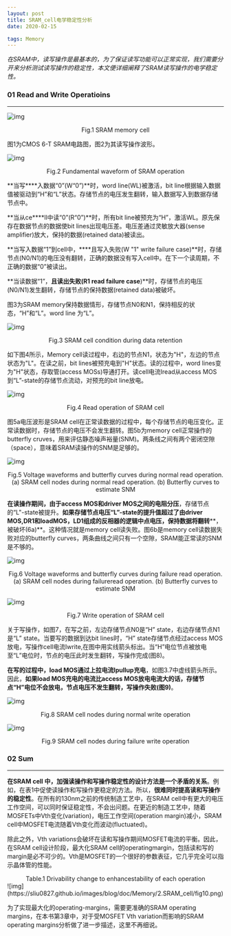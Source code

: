 ```yaml
---
layout: post
title: SRAM_cell电学稳定性分析
date: 2020-02-15

tags: Memory
---  
```




*在SRAM中，读写操作是最基本的，为了保证读写功能可以正常实现，我们需要分开来分析测试读写操作的稳定性，本文便详细阐释了SRAM读写操作的电学稳定性。*



### **01 Read and Write Operatioins**

-----



![img](https://sliu0827.github.io/images/blog/doc/Memory/2.SRAM_cell/fig1.png)

<center>Fig.1 SRAM memory cell</center>


图1为CMOS 6-T SRAM电路图，图2为其读写操作波形。





![img](https://sliu0827.github.io/images/blog/doc/Memory/2.SRAM-cell/fig2.png)

<center>Fig.2 Fundamental waveform of SRAM operation</center>


**当写****入数据“0”(W“0”)**时，word line(WL)被激活，bit line根据输入数据值被驱动到“H”和“L”状态。存储节点的电压发生翻转，输入数据写入到数据存储节点中。 



**当从ce****ll中读“0”(R“0”)**时，所有bit line被预充为“H”，激活WL。原先保存在数据节点的数据使bit lines出现电压差。电压差通过灵敏放大器(sense amplifier)放大，保持的数据(retained data)被读出。



**当写入数据“1”到cell中，****且写入失败(W "1" write failure case)**时，存储节点(N0/N1)的电压没有翻转，正确的数据没有写入cell中。在下一个读周期，不正确的数据“0”被读出。



**当读数据“1”，****且读出失败(R1 read failure case****)**时，存储节点的电压(N0/N1)发生翻转，存储节点的保持数据(retained data)被破坏。



图3为SRAM memory保持数据情形，存储节点N0和N1，保持相反的状态，“H”和“L”。word line 为“L”。



![img](https://sliu0827.github.io/images/blog/doc/Memory/2.SRAM_cell/fig3.png)



<center>Fig.3 SRAM cell condition during data retention</center>


如下图4所示，Memory cell读过程中，右边的节点N1，状态为"H"，左边的节点状态为"L"。在读之前，bit lines被预充电到"H"状态。读的过程中，word lines变为"H"状态，存取管(access MOSs)导通打开。读cell电流Iread从access MOS到“L”-state的存储节点流动，对预充的bit line放电。



![img](https://sliu0827.github.io/images/blog/doc/Memory/2.SRAM_cell/fig4.png)

<center>Fig.4 Read operation of SRAM cell</center>


图5a电压波形是SRAM cell在正常读数据的过程中，每个存储节点的电压变化。正常读数据时，存储节点的电压不会发生翻转。图5b为memory cell正常操作的butterfly cruves，用来评估静态噪声裕量(SNM)。两条线之间有两个密闭空隙（space），意味着SRAM读操作的SNM是足够的。



![img](https://sliu0827.github.io/images/blog/doc/Memory/2.SRAM_cell/fig5.png)

<center>Fig.5 Voltage waveforms and butterfly curves during normal read operation. </center>
 <center> (a) SRAM cell nodes during normal read operation. (b) Butterfly curves to estimate SNM</center>



**在读操作期间，由于access MOS和driver MOS之间的电阻分压**，存储节点的“L"-state被提升。**如果存储节点电压“L”-state的提升值超过了由driver MOS,DR1和loadMOS，LD1组成的反相器的逻辑中点电压，保持数据将翻转****，被破坏(6a)**。这种情况就是memory cell读失败。图6b是memory cell读数据失败对应的butterfly curves，两条曲线之间只有一个空隙，SRAM能正常读的SNM是不够的。



![img](https://sliu0827.github.io/images/blog/doc/Memory/2.SRAM_cell/fig6.png)

<center>Fig.6 Voltage waveforms and butterfly curves during failure read operation. </center>
<center>  (a) SRAM cell nodes during failureread operation. (b) Butterfly curves to estimate SNM</center>

![img](https://sliu0827.github.io/images/blog/doc/Memory/2.SRAM_cell/fig7.png)

<center>Fig.7 Write operation of SRAM cell</center>


关于写操作，如图7，在写之前，左边存储节点N0是“H” state，右边存储节点N1是“L” state。当要写的数据到达bit lines时，“H” state存储节点经过access MOS放电，写操作cell电流Iwrite,在图中用实线箭头标出。当“H”电位节点被放电至“L”电位时，节点的电压此时发生翻转，写操作完成(图8)。

 

**在写的过程中，load MOS通过上拉电流Ipullup充电**，如图3.7中虚线箭头所示。因此，**如果load MOS充电的电流比access MOS放电电流大的话，存储节点“H”电位不会放电，节点电压不发生翻转，写操作失败(图9)**。



![img](https://sliu0827.github.io/images/blog/doc/Memory/2.SRAM_cell/fig8.png)

<center>Fig.8 SRAM cell nodes during normal write operation</center>


![img](https://sliu0827.github.io/images/blog/doc/Memory/2.SRAM_cell/fig9.png)

<center>Fig.9 SRAM cell nodes during failure write operation</center>

### **02 Sum** 

-----

**在SRAM cell 中，加强读操作和写操作稳定性的设计方法是一个矛盾的关系**。例如，在表1中促使读操作和写操作更稳定的方法。所以，**很难同时提高读和写操作的稳定性**。在所有的130nm之前的传统制造工艺中，在SRAM cell中有更大的电压工作空间，可以同时保证稳定性，不会出问题。在更近的制造工艺中，随着MOSFETs中Vth变化(variation)，电压工作空间(operation margin)减小，SRAM cell中MOSFET电流随着Vth变化而波动(fluctuated)。

 

除此之外，Vth variations会破坏在读和写操作期间MOSFET电流的平衡。因此，在SRAM cell设计阶段，最大化SRAM cell的operatingmargin，包括读和写的margin是必不可少的。Vth是MOSFET的一个很好的参数表征，它几乎完全可以指示晶体管的性能。



<center>Table.1 Drivability change to enhancestability of each operation</center>
![img](https://sliu0827.github.io/images/blog/doc/Memory/2.SRAM_cell/fig10.png)



为了实现最大化的operating-margins，需要更准确的SRAM operating margins，在本书第3章中，对于受MOSFET Vth variation而影响的SRAM operating margins分析做了进一步描述，这里不再细说。


[^Ref]: *Low power and reliable SRAM memory cell and array design[M]. Springer Science & Business Media, 2011.*